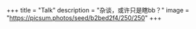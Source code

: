 +++
title = "Talk"
description = "杂谈，或许只是瞎bb？"
image = "https://picsum.photos/seed/b2bed2f4/250/250"
+++